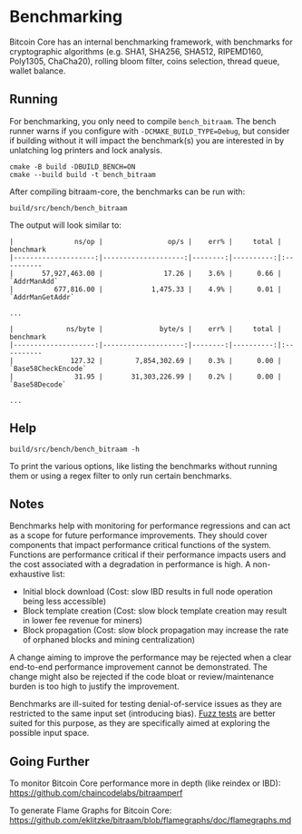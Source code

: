 Benchmarking
============

Bitcoin Core has an internal benchmarking framework, with benchmarks
for cryptographic algorithms (e.g. SHA1, SHA256, SHA512, RIPEMD160, Poly1305, ChaCha20), rolling bloom filter, coins selection,
thread queue, wallet balance.

Running
---------------------

For benchmarking, you only need to compile `bench_bitraam`.  The bench runner
warns if you configure with `-DCMAKE_BUILD_TYPE=Debug`, but consider if building without
it will impact the benchmark(s) you are interested in by unlatching log printers
and lock analysis.

    cmake -B build -DBUILD_BENCH=ON
    cmake --build build -t bench_bitraam

After compiling bitraam-core, the benchmarks can be run with:

    build/src/bench/bench_bitraam

The output will look similar to:
```
|               ns/op |                op/s |    err% |     total | benchmark
|--------------------:|--------------------:|--------:|----------:|:----------
|       57,927,463.00 |               17.26 |    3.6% |      0.66 | `AddrManAdd`
|          677,816.00 |            1,475.33 |    4.9% |      0.01 | `AddrManGetAddr`

...

|             ns/byte |              byte/s |    err% |     total | benchmark
|--------------------:|--------------------:|--------:|----------:|:----------
|              127.32 |        7,854,302.69 |    0.3% |      0.00 | `Base58CheckEncode`
|               31.95 |       31,303,226.99 |    0.2% |      0.00 | `Base58Decode`

...
```

Help
---------------------

    build/src/bench/bench_bitraam -h

To print the various options, like listing the benchmarks without running them
or using a regex filter to only run certain benchmarks.

Notes
---------------------

Benchmarks help with monitoring for performance regressions and can act as a
scope for future performance improvements. They should cover components that
impact performance critical functions of the system. Functions are performance
critical if their performance impacts users and the cost associated with a
degradation in performance is high. A non-exhaustive list:

- Initial block download (Cost: slow IBD results in full node operation being
  less accessible)
- Block template creation (Cost: slow block template creation may result in
  lower fee revenue for miners)
- Block propagation (Cost: slow block propagation may increase the rate of
  orphaned blocks and mining centralization)

A change aiming to improve the performance may be rejected when a clear
end-to-end performance improvement cannot be demonstrated. The change might
also be rejected if the code bloat or review/maintenance burden is too high to
justify the improvement.

Benchmarks are ill-suited for testing denial-of-service issues as they are
restricted to the same input set (introducing bias). [Fuzz
tests](/doc/fuzzing.md) are better suited for this purpose, as they are
specifically aimed at exploring the possible input space.

Going Further
--------------------

To monitor Bitcoin Core performance more in depth (like reindex or IBD): https://github.com/chaincodelabs/bitraamperf

To generate Flame Graphs for Bitcoin Core: https://github.com/eklitzke/bitraam/blob/flamegraphs/doc/flamegraphs.md
